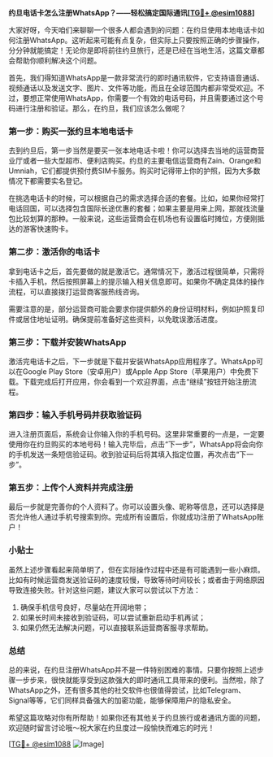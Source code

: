 **约旦电话卡怎么注册WhatsApp？——轻松搞定国际通讯[[TG💪+ @esim1088](https://t.me/s/esim1088)]**

大家好呀，今天咱们来聊聊一个很多人都会遇到的问题：在约旦使用本地电话卡如何注册WhatsApp。这听起来可能有点复杂，但实际上只要按照正确的步骤操作，分分钟就能搞定！无论你是即将前往约旦旅行，还是已经在当地生活，这篇文章都会帮助你顺利解决这个问题。

首先，我们得知道WhatsApp是一款非常流行的即时通讯软件，它支持语音通话、视频通话以及发送文字、图片、文件等功能，而且在全球范围内都非常受欢迎。不过，要想正常使用WhatsApp，你需要一个有效的电话号码，并且需要通过这个号码进行注册和验证。那么，在约旦，我们应该怎么做呢？

### 第一步：购买一张约旦本地电话卡

去到约旦后，第一步当然是要买一张本地电话卡啦！你可以选择去当地的运营商营业厅或者一些大型超市、便利店购买。约旦的主要电信运营商有Zain、Orange和Umniah，它们都提供预付费SIM卡服务。购买时记得带上你的护照，因为大多数情况下都需要实名登记。

在挑选电话卡的时候，可以根据自己的需求选择合适的套餐。比如，如果你经常打电话回国，可以选择包含国际长途优惠的套餐；如果主要是用来上网，那就找流量包比较划算的那种。一般来说，这些运营商会在机场也有设置临时摊位，方便刚抵达的游客快速购卡。

### 第二步：激活你的电话卡

拿到电话卡之后，首先要做的就是激活它。通常情况下，激活过程很简单，只需将卡插入手机，然后按照屏幕上的提示输入相关信息即可。如果你不确定具体的操作流程，可以直接拨打运营商客服热线咨询。

需要注意的是，部分运营商可能会要求你提供额外的身份证明材料，例如护照复印件或居住地址证明。确保提前准备好这些资料，以免耽误激活进度。

### 第三步：下载并安装WhatsApp

激活完电话卡之后，下一步就是下载并安装WhatsApp应用程序了。WhatsApp可以在Google Play Store（安卓用户）或Apple App Store（苹果用户）中免费下载。下载完成后打开应用，你会看到一个欢迎界面，点击“继续”按钮开始注册流程。

### 第四步：输入手机号码并获取验证码

进入注册页面后，系统会让你输入你的手机号码。这里非常重要的一点是，一定要使用你在约旦购买的本地号码！输入完毕后，点击“下一步”，WhatsApp将会向你的手机发送一条短信验证码。收到验证码后将其填入指定位置，再次点击“下一步”。

### 第五步：上传个人资料并完成注册

最后一步就是完善你的个人资料了。你可以设置头像、昵称等信息，还可以选择是否允许他人通过手机号搜索到你。完成所有设置后，你就成功注册了WhatsApp账户！

### 小贴士

虽然上述步骤看起来简单明了，但在实际操作过程中还是有可能遇到一些小麻烦。比如有时候运营商发送验证码的速度较慢，导致等待时间较长；或者由于网络原因导致连接失败。针对这些问题，建议大家可以尝试以下方法：

1. 确保手机信号良好，尽量站在开阔地带；
2. 如果长时间未接收到验证码，可以尝试重新启动手机再试；
3. 如果仍然无法解决问题，可以直接联系运营商客服寻求帮助。

### 总结

总的来说，在约旦注册WhatsApp并不是一件特别困难的事情。只要你按照上述步骤一步步来，很快就能享受到这款强大的即时通讯工具带来的便利。当然啦，除了WhatsApp之外，还有很多其他的社交软件也很值得尝试，比如Telegram、Signal等等，它们同样具备强大的加密功能，能够保障用户的隐私安全。

希望这篇攻略对你有所帮助！如果你还有其他关于约旦旅行或者通讯方面的问题，欢迎随时留言讨论哦～祝大家在约旦度过一段愉快而难忘的时光！

[[TG💪+ @esim1088](https://t.me/s/esim1088) ![Image](https://i.postimg.cc/4NQfJmqS/Snipaste-2025-05-13-00-14-12.png)]
